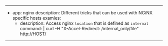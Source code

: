 ---
- app: nginx
  description: Different tricks that can be used with NGiNX specific hosts
  examles:
  - description: Access nginx `location` that is defined as `internal`
    command: |
      curl -H "X-Accel-Redirect: /internal_only/file" http://HOST/
 ---
